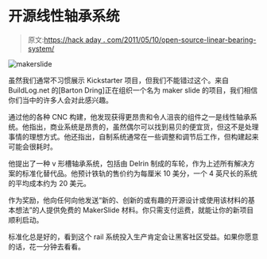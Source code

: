 # 开源线性轴承系统

> 原文:[https://hack aday . com/2011/05/10/open-source-linear-bearing-system/](https://hackaday.com/2011/05/10/open-source-linear-bearing-system/)

![makerslide](../Images/44d171ec48c8f95a193ee9d085edd831.png "makerslide")

虽然我们通常不习惯展示 Kickstarter 项目，但我们不能错过这个。来自 BuildLog.net 的[Barton Dring]正在组织一个名为 maker slide 的项目，我们相信你们当中的许多人会对此感兴趣。

通过他的各种 CNC 构建，他发现获得更昂贵和令人沮丧的组件之一是线性轴承系统。他指出，商业系统是昂贵的，虽然偶尔可以找到易贝的便宜货，但这不是处理事情的理想方式。他还指出，自制系统通常在一些调整和调节后工作，但构建起来可能会很耗时。

他提出了一种 v 形槽轴承系统，包括由 Delrin 制成的车轮，作为上述所有解决方案的标准化替代品。他预计铁轨的售价约为每厘米 10 美分，一个 4 英尺长的系统的平均成本约为 20 美元。

作为奖励，他向任何向他发送“新的、创新的或有趣的开源设计或使用该材料的基本想法”的人提供免费的 MakerSlide 材料。你只需支付运费，就能让你的新项目顺利启动。

标准化总是好的，看到这个 rail 系统投入生产肯定会让黑客社区受益。如果你愿意的话，花一分钟去看看。